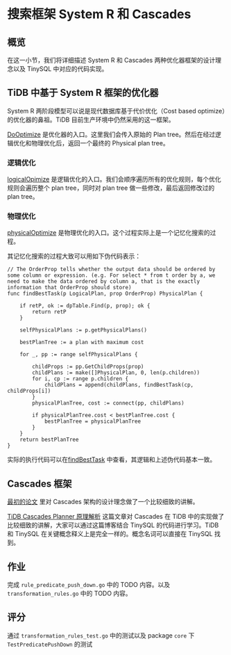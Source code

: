 # 搜索框架 System R 和 Cascades

## 概览

在这一小节，我们将详细描述 System R 和 Cascades 两种优化器框架的设计理念以及 TinySQL 中对应的代码实现。

## TiDB 中基于 System R 框架的优化器

System R 两阶段模型可以说是现代数据库基于代价优化（Cost based optimize）的优化器的鼻祖。TiDB 目前生产环境中仍然采用的这一框架。

[DoOptimize](https://github.com/pingcap-incubator/tinysql/blob/master/planner/core/optimizer.go#L76) 是优化器的入口。这里我们会传入原始的 Plan tree。然后在经过逻辑优化和物理优化后，返回一个最终的 Physical plan tree。

### 逻辑优化

[logicalOpimize](https://github.com/pingcap-incubator/tinysql/blob/master/planner/core/optimizer.go#L95) 是逻辑优化的入口。我们会顺序遍历所有的优化规则，每个优化规则会遍历整个 plan tree，同时对 plan tree 做一些修改，最后返回修改过的 plan tree。


### 物理优化

[physicalOptimize](https://github.com/pingcap-incubator/tinysql/blob/master/planner/core/optimizer.go#L112) 是物理优化的入口。这个过程实际上是一个记忆化搜索的过程。

其记忆化搜索的过程大致可以用如下伪代码表示：

```
// The OrderProp tells whether the output data should be ordered by some column or expression. (e.g. For select * from t order by a, we need to make the data ordered by column a, that is the exactly information that OrderProp should store)
func findBestTask(p LogicalPlan, prop OrderProp) PhysicalPlan {

	if retP, ok := dpTable.Find(p, prop); ok {
		return retP
	}
	
	selfPhysicalPlans := p.getPhysicalPlans()
	
	bestPlanTree := a plan with maximum cost
	
	for _, pp := range selfPhysicalPlans {
	
		childProps := pp.GetChildProps(prop)
		childPlans := make([]PhysicalPlan, 0, len(p.children))
		for i, cp := range p.children {
			childPlans = append(childPlans, findBestTask(cp, childProps[i])
		}
		physicalPlanTree, cost := connect(pp, childPlans)
		
		if physicalPlanTree.cost < bestPlanTree.cost {
			bestPlanTree = physicalPlanTree
		}
	}
	return bestPlanTree
}
```

实际的执行代码可以在[findBestTask](https://github.com/pingcap-incubator/tinysql/blob/master/planner/core/find_best_task.go#L95) 中查看，其逻辑和上述伪代码基本一致。

## Cascades 框架

[最初的论文](https://15721.courses.cs.cmu.edu/spring2018/papers/15-optimizer1/graefe-ieee1995.pdf) 里对 Cascades 架构的设计理念做了一个比较细致的讲解。

[TiDB Cascades Planner 原理解析](https://pingcap.com/blog-cn/tidb-cascades-planner/) 这篇文章对 Cascades 在 TiDB 中的实现做了比较细致的讲解，大家可以通过这篇博客结合 TinySQL 的代码进行学习。TiDB 和 TinySQL 在关键概念释义上是完全一样的。概念名词可以直接在 TinySQL 找到。

## 作业

完成 `rule_predicate_push_down.go` 中的 TODO 内容。以及 `transformation_rules.go` 中的 TODO 内容。

## 评分

通过 `transformation_rules_test.go` 中的测试以及 package `core` 下 `TestPredicatePushDown` 的测试

